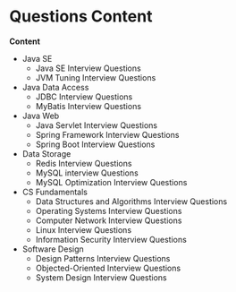 # Questions Content

**Content**

- Java SE 
  - Java SE Interview Questions
  - JVM Tuning Interview Questions
- Java Data Access
  - JDBC Interview Questions
  - MyBatis Interview Questions
- Java Web
  - Java Servlet Interview Questions
  - Spring Framework Interview Questions
  - Spring Boot Interview Questions
- Data Storage
  - Redis Interview Questions
  - MySQL interview Questions
  - MySQL Optimization Interview Questions
- CS Fundamentals
  - Data Structures and Algorithms Interview Questions
  - Operating Systems Interview Questions
  - Computer Network Interview Questions
  - Linux Interview Questions
  - Information Security Interview Questions
- Software Design
  - Design Patterns Interview Questions
  - Objected-Oriented Interview Questions
  - System Design Interview Questions